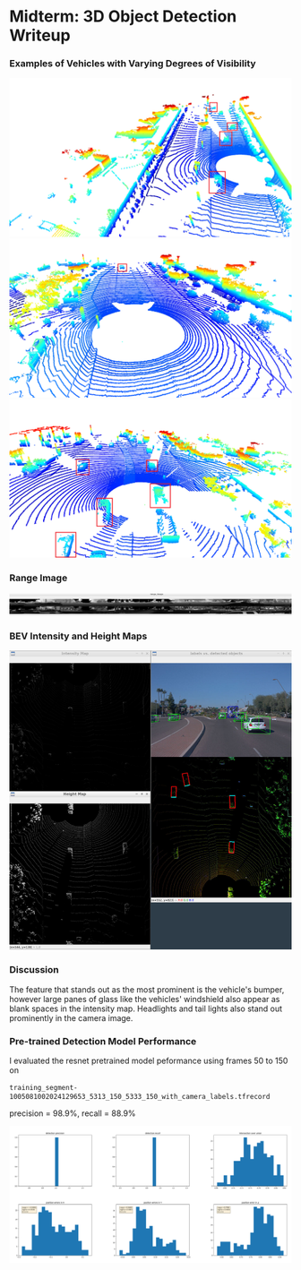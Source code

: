 # Midterm: 3D Object Detection Writeup

### Examples of Vehicles with Varying Degrees of Visibility
![.](media/pcl_1.png)
![.](media/pcl_3.png)
![.](media/pcl_4.png)

### Range Image
![.](media/range_image_1.png)

### BEV Intensity and Height Maps
![.](media/intensity__height_camera.png)

### Discussion
The feature that stands out as the most prominent is the vehicle's bumper, however large panes of glass like the vehicles' windshield also appear as 
blank spaces in the intensity map. Headlights and tail lights also stand out prominently in the camera image.


### Pre-trained Detection Model Performance
I evaluated the resnet pretrained model peformance using frames 50 to 150 on 
```
training_segment-1005081002024129653_5313_150_5333_150_with_camera_labels.tfrecord
```
precision = 98.9%, recall = 88.9%

![.](media/results.png)